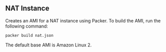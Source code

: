 ## NAT Instance

Creates an AMI for a NAT instance using Packer. To build the AMI, run the following command:
```
packer build nat.json
```
The default base AMI is Amazon Linux 2.
